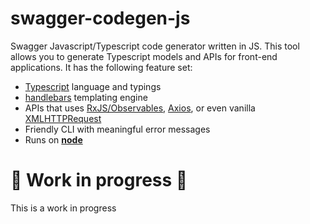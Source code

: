 # swagger-codegen-js
Swagger Javascript/Typescript code generator written in JS. This tool allows you to generate Typescript models and APIs for front-end applications. It has the following feature set:

* [Typescript](http://typescriptlang.org/) language and typings
* [handlebars](http://handlebarsjs.com) templating engine
* APIs that uses [RxJS/Observables](https://rxjs-dev.firebaseapp.com), [Axios](https://github.com/axios/axios), or even vanilla [XMLHTTPRequest](https://developer.mozilla.org/en-US/docs/Web/API/XMLHttpRequest)
* Friendly CLI with meaningful error messages
* Runs on [**node**](https://nodejs.org/en/)

# :construction: Work in progress :construction:
This is a work in progress
